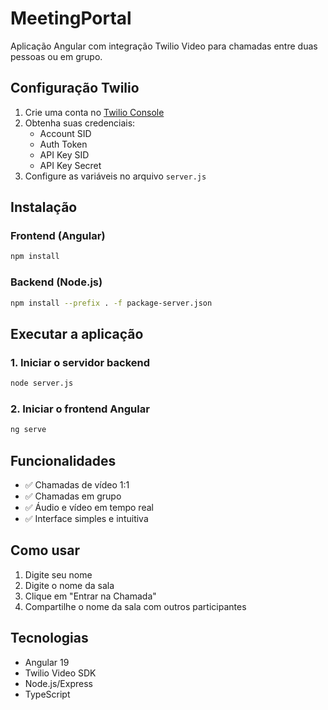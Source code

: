 # MeetingPortal

Aplicação Angular com integração Twilio Video para chamadas entre duas pessoas ou em grupo.

## Configuração Twilio

1. Crie uma conta no [Twilio Console](https://console.twilio.com/)
2. Obtenha suas credenciais:
   - Account SID
   - Auth Token
   - API Key SID
   - API Key Secret
3. Configure as variáveis no arquivo `server.js`

## Instalação

### Frontend (Angular)
```bash
npm install
```

### Backend (Node.js)
```bash
npm install --prefix . -f package-server.json
```

## Executar a aplicação

### 1. Iniciar o servidor backend
```bash
node server.js
```

### 2. Iniciar o frontend Angular
```bash
ng serve
```

## Funcionalidades

- ✅ Chamadas de vídeo 1:1
- ✅ Chamadas em grupo
- ✅ Áudio e vídeo em tempo real
- ✅ Interface simples e intuitiva

## Como usar

1. Digite seu nome
2. Digite o nome da sala
3. Clique em "Entrar na Chamada"
4. Compartilhe o nome da sala com outros participantes

## Tecnologias

- Angular 19
- Twilio Video SDK
- Node.js/Express
- TypeScript
